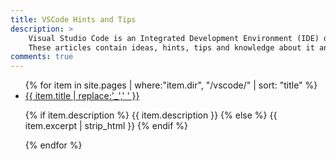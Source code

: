 ```yaml
---
title: VSCode Hints and Tips
description: >
    Visual Studio Code is an Integrated Development Environment (IDE) or code editor that is open source and actively developed by Microsoft.
    These articles contain ideas, hints, tips and knowledge about it and how to use it.
comments: true
---
```


<ul>
{% for item in site.pages | where:"item.dir", "/vscode/" | sort: "title" %}
  <li>
    <a href="{{ item.url }}">{{ item.title | replace:'_',' ' }}</a>
    <p>{% if item.description %}
        {{ item.description }}
    {% else %}
        {{ item.excerpt | strip_html }}
    {% endif %}</p>
  </li>
{% endfor %}
</ul>

<script>
    (function() {
        var mypage = {{ page | jsonify | strip_html }};
        console.log('--PAGE (jsonify)--', mypage)
        var mypages = {{ site.pages | where:"item.dir", "/vscode/" | jsonify | strip_html }};
        console.log('--PAGES (jsonify)--', mypages)
    })();
</script>
